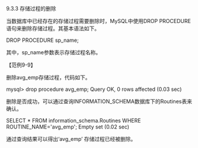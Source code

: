 #### 
  9.3.3 存储过程的删除


当数据库中已经存在的存储过程需要删除时，MySQL中使用DROP PROCEDURE语句来删除存储过程。其基本语法如下。

&#13;
    DROP PROCEDURE sp_name;&#13;

其中，sp_name参数表示存储过程名称。

【范例9-9】

删除avg_emp存储过程，代码如下。

&#13;
    mysql> drop procedure avg_emp;&#13;
    Query OK, 0 rows affected (0.03 sec)&#13;

删除是否成功，可以通过查询INFORMATION_SCHEMA数据库下的Routines表来确认。

&#13;
    SELECT * FROM information_schema.Routines&#13;
    WHERE ROUTINE_NAME='avg_emp';&#13;
    Empty set (0.02 sec)&#13;

通过查询结果可以得出‘avg_emp’ 存储过程已经被删除。

